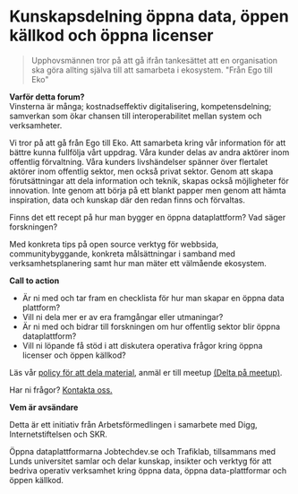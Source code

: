 [_metadata_:url]:- "https://gitlab.com/open-data-knowledge-sharing/wiki/-/wikis/home"

# Kunskapsdelning öppna data, öppen källkod och öppna licenser 

> Upphovsmännen tror på att gå ifrån tankesättet att en organisation ska göra allting själva till att samarbeta i ekosystem. "Från Ego till Eko"

**Varför detta forum?**  
Vinsterna är många; kostnadseffektiv digitalisering, kompetensdelning; samverkan som ökar chansen till interoperabilitet mellan system och verksamheter. 

Vi tror på att gå från Ego till Eko. Att samarbeta kring vår information för att bättre kunna fullfölja vårt uppdrag. Våra kunder delas av andra aktörer inom offentlig förvaltning.  Våra kunders livshändelser spänner över flertalet aktörer inom offentlig sektor, men också privat sektor. Genom att skapa förutsättningar att dela information och teknik, skapas också möjligheter för innovation. Inte genom att börja på ett blankt papper men genom att hämta inspiration, data och kunskap där den redan finns och förvaltas.  

Finns det ett recept på hur man bygger en öppna dataplattform? Vad säger forskningen?

Med konkreta tips på open source verktyg för webbsida, communitybyggande, konkreta målsättningar i samband med verksamhetsplanering samt hur man mäter ett välmående ekosystem. 
 
**Call to action**  

* Är ni med och tar fram en checklista för hur man skapar en öppna data plattform? 
* Vill ni dela mer er av era framgångar eller utmaningar?
* Är ni med och bidrar till forskningen om hur offentlig sektor blir öppna dataplattform?
* Vill ni löpande få stöd i att diskutera operativa frågor kring öppna licenser och öppen källkod?
 
Läs vår [policy för att dela material](https://gitlab.com/open-data-knowledge-sharing/wiki/-/wikis/Policy%20f%C3%B6r%20att%20bidra), anmäl er till meetup [(Delta på meetup)](https://gitlab.com/open-data-knowledge-sharing/wiki/-/wikis/meetup). 

Har ni frågor?
[Kontakta oss.](maria.dalhage@arbetsformedlingen.se) 

**Vem är avsändare**  

Detta är ett initiativ från Arbetsförmedlingen i samarbete med Digg, Internetstiftelsen och SKR.   

Öppna dataplattformarna Jobtechdev.se och Trafiklab, tillsammans med Lunds universitet samlar och delar kunskap, insikter och verktyg för att bedriva operativ verksamhet kring öppna data, öppna data-plattformar och öppen källkod.


